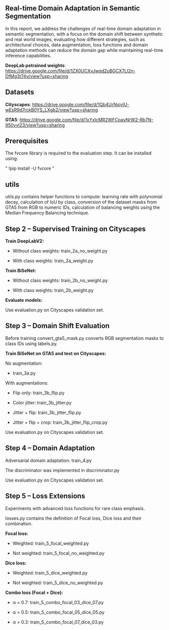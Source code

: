 ## Real-time Domain Adaptation in Semantic Segmentation
In this report, we address the challenges of real-time domain adaptation in semantic segmentation, with a focus on the domain shift between synthetic and real world images, evaluating how different strategies, such as architectural choices, data augmentation, loss functions and domain adaptation methods can reduce the domain gap while maintaining real-time inference capabilities.

**DeepLab petrained weights**: https://drive.google.com/file/d/1ZX0UCXvJwqd2uBGCX7LI2n-DfMg3t74v/view?usp=sharing

## Datasets

**Cityscapes**: https://drive.google.com/file/d/1Qb4UrNsjvlU-wEsR9d7rckB0YS_LXgb2/view?usp=sharing

**GTA5**: https://drive.google.com/file/d/1xYxlcMR2WFCpayNrW2-Rb7N-950vvl23/view?usp=sharing

## Prerequisites

The fvcore library is required to the evaluation step. It can be installed using:

" !pip install -U fvcore "

## utils

utils.py contains helper functions to compute: learning rate with polynomial decay, calculation of IoU by class, conversion of the dataset masks from GTA5 from RGB to numeric IDs, calculation of balancing weights using the Median Frequency Balancing technique.

## Step 2 – Supervised Training on Cityscapes

**Train DeepLabV2:**

- Without class weights: train_2a_no_weight.py

- With class weights: train_2a_weight.py

**Train BiSeNet:**

- Without class weights: train_2b_no_weight.py

- With class weights: train_2b_weight.py

**Evaluate models:**

Use evaluation.py on Cityscapes validation set.

## Step 3 – Domain Shift Evaluation

Before training convert_gta5_mask.py converts RGB segmentation masks to class IDs using labels.py.

**Train BiSeNet on GTA5 and test on Cityscapes:**

No augmentation: 

- train_3a.py

With augmentations:

- Flip only: train_3b_flip.py

- Color jitter: train_3b_jitter.py

- Jitter + flip: train_3b_jitter_flip.py

- Jitter + flip + crop: train_3b_jitter_flip_crop.py

Use evaluation.py on Cityscapes validation set.

## Step 4 – Domain Adaptation

Adversarial domain adaptation: train_4.py

The discriminator was implemented in discriminator.py

Use evaluation.py on Cityscapes validation set.

## Step 5 – Loss Extensions

Experiments with advanced loss functions for rare class emphasis.

losses.py contains the definition of Focal loss, Dice loss and their combination.

**Focal loss:**

- Weighted: train_5_focal_weighted.py

- Not weighted: train_5_focal_no_weighted.py

**Dice loss:**

- Weighted: train_5_dice_weighted.py

- Not weighted: train_5_dice_no_weighted.py

**Combo loss (Focal + Dice):**

- α = 0.7: train_5_combo_focal_03_dice_07.py

- α = 0.5: train_5_combo_focal_05_dice_05.py

- α = 0.3: train_5_combo_focal_07_dice_03.py





